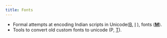 ```yaml
---
title: Fonts
---
```

- Formal attempts at encoding Indian scripts in Unicode([B](http://sanskrit1.ccv.brown.edu/tomcat/sl/ScriptTable), [I](http://tdil.mit.gov.in/Request_Feedback/Grantha.aspx) ), fonts ([**M**](http://svayambhava.org/index.php/en/)). 
- Tools to convert old custom fonts to unicode (P, [T](http://hindi-store.tipsadda.com/2010/11/all-hindi-font-converters.html)).
